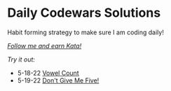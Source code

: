 # Daily Codewars Solutions
Habit forming strategy to make sure I am coding daily!

[_Follow me and earn Kata!_](https://www.codewars.com/users/nuiben)

_Try it out:_
- 5-18-22 [Vowel Count](https://www.codewars.com/kata/54ff3102c1bad923760001f3)
- 5-19-22 [Don't Give Me Five!](https://www.codewars.com/kata/5813d19765d81c592200001a)
